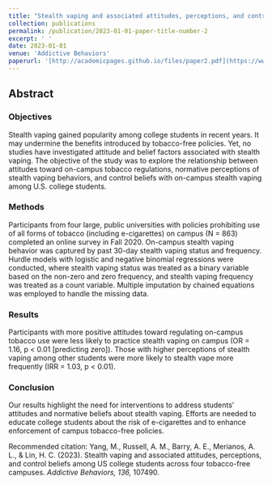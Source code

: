 ```yaml
---
title: "Stealth vaping and associated attitudes, perceptions, and control beliefs among US college students across four tobacco-free campuses"
collection: publications
permalink: /publication/2023-01-01-paper-title-number-2
excerpt: ' '
date: 2023-01-01
venue: 'Addictive Behaviors'
paperurl: '[http://academicpages.github.io/files/paper2.pdf](https://www.sciencedirect.com/science/article/abs/pii/S0306460322002568)'
---
```

## Abstract

### Objectives
Stealth vaping gained popularity among college students in recent years. It may undermine the benefits introduced by tobacco-free policies. Yet, no studies have investigated attitude and belief factors associated with stealth vaping. The objective of the study was to explore the relationship between attitudes toward on-campus tobacco regulations, normative perceptions of stealth vaping behaviors, and control beliefs with on-campus stealth vaping among U.S. college students.

### Methods
Participants from four large, public universities with policies prohibiting use of all forms of tobacco (including e-cigarettes) on campus (N = 863) completed an online survey in Fall 2020. On-campus stealth vaping behavior was captured by past 30-day stealth vaping status and frequency. Hurdle models with logistic and negative binomial regressions were conducted, where stealth vaping status was treated as a binary variable based on the non-zero and zero frequency, and stealth vaping frequency was treated as a count variable. Multiple imputation by chained equations was employed to handle the missing data.

### Results
Participants with more positive attitudes toward regulating on-campus tobacco use were less likely to practice stealth vaping on campus (OR = 1.16, p < 0.01 [predicting zero]). Those with higher perceptions of stealth vaping among other students were more likely to stealth vape more frequently (IRR = 1.03, p < 0.01).

### Conclusion
Our results highlight the need for interventions to address students’ attitudes and normative beliefs about stealth vaping. Efforts are needed to educate college students about the risk of e-cigarettes and to enhance enforcement of campus tobacco-free policies.

Recommended citation: Yang, M., Russell, A. M., Barry, A. E., Merianos, A. L., & Lin, H. C. (2023). Stealth vaping and associated attitudes, perceptions, and control beliefs among US college students across four tobacco-free campuses. *Addictive Behaviors, 136,* 107490.
